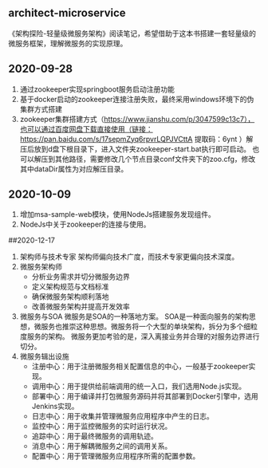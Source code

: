## architect-microservice
《架构探险-轻量级微服务架构》阅读笔记，希望借助于这本书搭建一套轻量级的微服务框架，理解微服务的实现原理。

## 2020-09-28
1. 通过zookeeper实现springboot服务启动注册功能
2. 基于docker启动的zookeeper连接注册失败，最终采用windows环境下的伪集群方式搭建
3. zookeeper集群搭建方式（https://www.jianshu.com/p/3047599c13c7），也可以通过百度网盘下载直接使用（链接：https://pan.baidu.com/s/17sepmZyq6rpvrLQPJVCttA 提取码：6ynt ）解压后放到d盘下根目录下，进入文件夹zookeeper-start.bat执行即可启动。
也可以解压到其他路径，需要修改几个节点目录conf文件夹下的zoo.cfg，修改其中dataDir属性为对应解压目录。

## 2020-10-09
1. 增加msa-sample-web模块，使用NodeJs搭建服务发现组件。
2. NodeJs中关于zookeeper的连接与使用。

##2020-12-17
1. 架构师与技术专家
架构师偏向技术广度，而技术专家更偏向技术深度。
2. 微服务架构师
    * 分析业务需求并切分微服务边界
    * 定义架构规范与文档标准
    * 确保微服务架构顺利落地
    * 改善微服务架构并提高开发效率
3. 微服务与SOA
微服务是SOA的一种落地方案。
SOA是一种面向服务的架构思想，微服务也推崇这种思想。微服务将一个大型的单块架构，拆分为多个细粒度服务的架构。
微服务更加考验的是，深入离接业务并合理的对服务边界进行切分。
4. 微服务辑出设施
    * 注册中心：用于注册微服务相关配置信息的中心，一般基于zookeeper实现。
    * 调用中心：用于提供给前端调用的统一入口，我们选用Node.js实现。
    * 部署中心：用于编译并打包微服务源码并将其部署到Docker引擎中，选用Jenkins实现。
    * 日志中心：用于收集并管理微服务应用程序中产生的日志。
    * 监控中心：用于监控微服务的实时运行状况。
    * 追踪中心：用于最终微服务的调用轨迹。
    * 消息中心：用于解耦微服务之间的调用关系。
    * 配置中心：用于管理微服务应用程序所需的配置参数。
